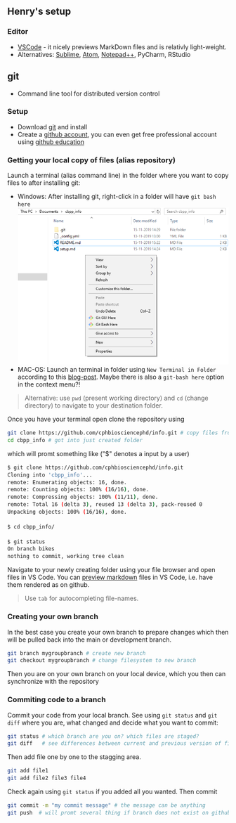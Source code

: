 ## Henry's setup

### Editor
- [VSCode](https://code.visualstudio.com/) - it nicely previews MarkDown files and is relativly light-weight.
- Alternatives: [Sublime](https://www.sublimetext.com/), [Atom](https://atom.io/), [Notepad++](https://notepad-plus-plus.org/), PyCharm, RStudio

## git
- Command line tool for distributed version control

### Setup 
- Download [git](https://git-scm.com/) and install
- Create a [github account](https://github.com/), you can even get free professional account using [github education](https://education.github.com/)

### Getting your local copy of files (alias repository)
Launch a terminal (alias command line) in the folder where you want to copy files to after installing git:

- Windows: After installing git, right-click in a folder will have `git bash here`
![git bash on Windows](Figures/win10_git_bash.png)
- MAC-OS: Launch an terminal in folder using `New Terminal in Folder` according to this [blog-post](https://lifehacker.com/launch-an-os-x-terminal-window-from-a-specific-folder-1466745514). Maybe there is also a `git-bash here` option in the context menu?!

> Alternative: use `pwd` (present working directory) and `cd` (change directory) to navigate to your destination folder.

Once you have your terminal open clone the repository using 

```bash
git clone https://github.com/cphbiosciencephd/info.git # copy files from remote server hosted by github
cd cbpp_info # got into just created folder
```
which will promt something like ("$" denotes a input by a user)
```bash
$ git clone https://github.com/cphbiosciencephd/info.git
Cloning into 'cbpp_info'...
remote: Enumerating objects: 16, done.
remote: Counting objects: 100% (16/16), done.
remote: Compressing objects: 100% (11/11), done.
remote: Total 16 (delta 3), reused 13 (delta 3), pack-reused 0
Unpacking objects: 100% (16/16), done.

$ cd cbpp_info/

$ git status
On branch bikes
nothing to commit, working tree clean

```

Navigate to your newly creating folder using your file browser and open files in VS Code. You can [preview markdown](https://code.visualstudio.com/docs/languages/markdown) files in VS Code, i.e. have them rendered as on github.


> Use `tab` for autocompleting file-names.

### Creating your own branch
In the best case you create your own branch to prepare changes which then will be pulled back into the main or development branch.

```bash
git branch mygroupbranch # create new branch
git checkout mygroupbranch # change filesystem to new branch
```

Then you are on your own branch on your local device, which you then can synchronize with the repository

### Commiting code to a branch
Commit your code from your local branch. See using `git status` and `git diff` where you are, what changed and decide what you want to commit:

```bash
git status # which branch are you on? which files are staged?
git diff   # see differences between current and previous version of files
```

Then add file one by one to the stagging area.

```bash
git add file1 
git add file2 file3 file4 
```

Check again using `git status` if you added all you wanted. Then commit 

```bash
git commit -m "my commit message" # the message can be anything
git push  # will promt several thing if branch does not exist on github remote server
```
